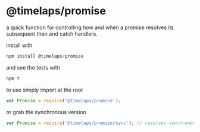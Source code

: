 # @timelaps/promise

a quick function for controlling how and when a promise resolves its subsequent then and catch handlers.

install with
```javascript
npm install @timelaps/promise
```
and see the tests with
```javascript
npm t
```

to use simply import at the root
```javascript
var Promise = require('@timelaps/promise');
```
or grab the synchronous version
```javascript
var Promise = require('@timelaps/promise/sync'); // resolves synchronously
```